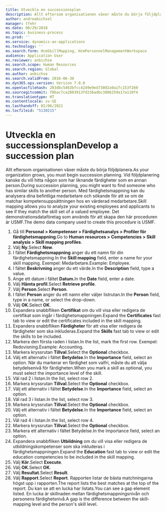 ```yaml
---
title: Utveckla en successionsplan
description: Allt eftersom organisationen växer måste du börja följdplanera.
author: andreabichsel
manager: tfehr
ms.date: 08/29/2018
ms.topic: business-process
ms.prod: ''
ms.service: dynamics-ax-applications
ms.technology: ''
ms.search.form: HcmSkillMapping, HcmPersonnelManagementWorkspace
audience: Application User
ms.reviewer: anbichse
ms.search.scope: Human Resources
ms.search.region: Global
ms.author: anbichse
ms.search.validFrom: 2016-06-30
ms.dyn365.ops.version: Version 7.0.0
ms.openlocfilehash: 203dbc5463bfcc4249e9ed73802a9a1fc153f260
ms.sourcegitcommit: f8bac7ca2803913fd236adbc3806259a17a110f4
ms.translationtype: HT
ms.contentlocale: sv-SE
ms.lasthandoff: 02/06/2021
ms.locfileid: "5130215"
---
```

# <a name="develop-a-succession-plan"></a><span data-ttu-id="3bb0e-103">Utveckla en successionsplan</span><span class="sxs-lookup"><span data-stu-id="3bb0e-103">Develop a succession plan</span></span>

<span data-ttu-id="3bb0e-104">Allt eftersom organisationen växer måste du börja följdplanera.</span><span class="sxs-lookup"><span data-stu-id="3bb0e-104">As your organization grows, you must begin succession planning.</span></span> <span data-ttu-id="3bb0e-105">Vid följdplanering kanske du vill hitta någon som har liknande färdigheter som en annan person.</span><span class="sxs-lookup"><span data-stu-id="3bb0e-105">During succession planning, you might want to find someone who has similar skills to another person.</span></span> <span data-ttu-id="3bb0e-106">Med färdighetsmappning kan du analysera dina befintliga medarbetare och sökande för att se om de matchar kompetensuppsättningen hos en värderad medarbetare.</span><span class="sxs-lookup"><span data-stu-id="3bb0e-106">Skill mapping allows you to analyze your existing employees and applicants to see if they match the skill set of a valued employee.</span></span> <span data-ttu-id="3bb0e-107">Det demonstrationsdataföretag som används för att skapa den här proceduren är USMF.</span><span class="sxs-lookup"><span data-stu-id="3bb0e-107">The demo data company used to create this procedure is USMF.</span></span>

1. <span data-ttu-id="3bb0e-108">Gå till **Personal > Kompetenser > Färdighetsanalys > Profiler för färdighetsmappning**.</span><span class="sxs-lookup"><span data-stu-id="3bb0e-108">Go to **Human resources > Competencies > Skill analysis > Skill mapping profiles**.</span></span>
2. <span data-ttu-id="3bb0e-109">Välj **Ny**.</span><span class="sxs-lookup"><span data-stu-id="3bb0e-109">Select **New**.</span></span>
3. <span data-ttu-id="3bb0e-110">I fältet **Färdighetsmappning** anger du ett namn för din färdighetsmappning.</span><span class="sxs-lookup"><span data-stu-id="3bb0e-110">In the **Skill mapping** field, enter a name for your skill mapping.</span></span> <span data-ttu-id="3bb0e-111">Exempel: Medarbetare.</span><span class="sxs-lookup"><span data-stu-id="3bb0e-111">Example: Employee.</span></span>
4. <span data-ttu-id="3bb0e-112">I fältet **Beskrivning** anger du ett värde.</span><span class="sxs-lookup"><span data-stu-id="3bb0e-112">In the **Description** field, type a value.</span></span>
5. <span data-ttu-id="3bb0e-113">Ange ett datum i fältet **Datum.**</span><span class="sxs-lookup"><span data-stu-id="3bb0e-113">In the **Date** field, enter a date.</span></span>
6. <span data-ttu-id="3bb0e-114">Välj **Hämta profil**.</span><span class="sxs-lookup"><span data-stu-id="3bb0e-114">Select **Retrieve profile**.</span></span>
7. <span data-ttu-id="3bb0e-115">Välj **Person**.</span><span class="sxs-lookup"><span data-stu-id="3bb0e-115">Select **Person**.</span></span>
8. <span data-ttu-id="3bb0e-116">I fältet **Person** anger du ett namn eller väljer listrutan.</span><span class="sxs-lookup"><span data-stu-id="3bb0e-116">In the **Person** field, type in a name, or select the drop-down.</span></span>
9. <span data-ttu-id="3bb0e-117">Välj **OK**.</span><span class="sxs-lookup"><span data-stu-id="3bb0e-117">Select **OK**.</span></span>
10. <span data-ttu-id="3bb0e-118">Expandera snabbfliken **Certifikat** om du vill visa eller redigera de certifikat som ingår i färdighetsmappningen.</span><span class="sxs-lookup"><span data-stu-id="3bb0e-118">Expand the **Certificates** fast tab to view or edit the certificates included in the skill mapping.</span></span>
11. <span data-ttu-id="3bb0e-119">Expandera snabbfliken **Färdigheter** för att visa eller redigera de färdigheter som ska inkluderas.</span><span class="sxs-lookup"><span data-stu-id="3bb0e-119">Expand the **Skills** fast tab to view or edit the skills to be included.</span></span>
12. <span data-ttu-id="3bb0e-120">Markera den första raden i listan.</span><span class="sxs-lookup"><span data-stu-id="3bb0e-120">In the list, mark the first row.</span></span> <span data-ttu-id="3bb0e-121">Exempel: Redovisning.</span><span class="sxs-lookup"><span data-stu-id="3bb0e-121">Example:  Accounting.</span></span>
13. <span data-ttu-id="3bb0e-122">Markera kryssrutan **Tillval**.</span><span class="sxs-lookup"><span data-stu-id="3bb0e-122">Select the **Optional** checkbox.</span></span>
14. <span data-ttu-id="3bb0e-123">Välj ett alternativ i fältet **Betydelse**.</span><span class="sxs-lookup"><span data-stu-id="3bb0e-123">In the **Importance** field, select an option.</span></span> <span data-ttu-id="3bb0e-124">När du markerar en färdighet som valfri, måste du att välja betydelsenivå för färdigheten.</span><span class="sxs-lookup"><span data-stu-id="3bb0e-124">When you mark a skill as optional, you must select the importance level of the skill.</span></span>  
15. <span data-ttu-id="3bb0e-125">Väl rad 2 i listan.</span><span class="sxs-lookup"><span data-stu-id="3bb0e-125">In the list, select row 2.</span></span>
16. <span data-ttu-id="3bb0e-126">Markera kryssrutan **Tillval**.</span><span class="sxs-lookup"><span data-stu-id="3bb0e-126">Select the **Optional** checkbox.</span></span>
17. <span data-ttu-id="3bb0e-127">Välj ett alternativ i fältet **Betydelse**.</span><span class="sxs-lookup"><span data-stu-id="3bb0e-127">In the **Importance** field, select an option.</span></span>
18. <span data-ttu-id="3bb0e-128">Väl rad 3 i listan.</span><span class="sxs-lookup"><span data-stu-id="3bb0e-128">In the list, select row 3.</span></span>
19. <span data-ttu-id="3bb0e-129">Markera kryssrutan **Tillval**.</span><span class="sxs-lookup"><span data-stu-id="3bb0e-129">Select the **Optional** checkbox.</span></span>
20. <span data-ttu-id="3bb0e-130">Välj ett alternativ i fältet **Betydelse**.</span><span class="sxs-lookup"><span data-stu-id="3bb0e-130">In the **Importance** field, select an option.</span></span>
21. <span data-ttu-id="3bb0e-131">Väl rad 4 i listan.</span><span class="sxs-lookup"><span data-stu-id="3bb0e-131">In the list, select row 4.</span></span>
22. <span data-ttu-id="3bb0e-132">Markera kryssrutan **Tillval**.</span><span class="sxs-lookup"><span data-stu-id="3bb0e-132">Select the **Optional** checkbox.</span></span>
23. <span data-ttu-id="3bb0e-133">Markera ett alternativ i fältet Betydelse.</span><span class="sxs-lookup"><span data-stu-id="3bb0e-133">In the Importance field, select an option.</span></span>
24. <span data-ttu-id="3bb0e-134">Expandera snabbfliken **Utbildning** om du vill visa eller redigera de utbildningskompetenser som ska inkluderas i färdighetsmappningen.</span><span class="sxs-lookup"><span data-stu-id="3bb0e-134">Expand the **Education** fast tab to view or edit the education competencies to be included in the skill mapping.</span></span>
25. <span data-ttu-id="3bb0e-135">Välj **Kör**.</span><span class="sxs-lookup"><span data-stu-id="3bb0e-135">Select **Execute**.</span></span>
26. <span data-ttu-id="3bb0e-136">Välj **OK**.</span><span class="sxs-lookup"><span data-stu-id="3bb0e-136">Select **OK**.</span></span>
27. <span data-ttu-id="3bb0e-137">Välj **Resultat**.</span><span class="sxs-lookup"><span data-stu-id="3bb0e-137">Select **Result**.</span></span>
28. <span data-ttu-id="3bb0e-138">Välj **Rapport**.</span><span class="sxs-lookup"><span data-stu-id="3bb0e-138">Select **Report**.</span></span> <span data-ttu-id="3bb0e-139">Rapporten listar de bästa matchningarna högst upp i rapporten.</span><span class="sxs-lookup"><span data-stu-id="3bb0e-139">The report lists the best matches at the top of the report.</span></span> <span data-ttu-id="3bb0e-140">Du kan se att en lucka har listats.</span><span class="sxs-lookup"><span data-stu-id="3bb0e-140">You can see a gap element listed.</span></span> <span data-ttu-id="3bb0e-141">En lucka är skillnaden mellan färdighetsmappningsnivån och personens färdighetsnivå.</span><span class="sxs-lookup"><span data-stu-id="3bb0e-141">A gap is the difference between the skill-mapping level and the person's skill level.</span></span>  

